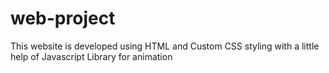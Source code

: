 # web-project
This website is developed using HTML and Custom CSS styling with a little help of Javascript Library for animation
